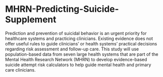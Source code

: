 # MHRN-Predicting-Suicide-Supplement

Prediction and prevention of suicidal behavior is an urgent priority for healthcare systems and practicing clinicians. Existing evidence does not offer useful rules to guide clinicians’ or health systems’ practical decisions regarding risk assessment and follow-up care.  This study will use population-based data from seven large health systems that are part of the Mental Health Research Network (MHRN) to develop evidence-based suicide attempt risk calculators to help guide mental health and primary care clinicians.  
